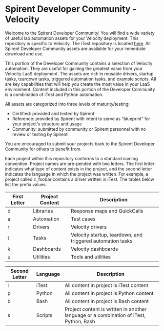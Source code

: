# Spirent Developer Community - Velocity

Welcome to the Spirent Developer Community! You will find a wide variety of useful lab automation assets for your Velocity deployment.  This repository is specific to Velocity.  The iTest repository is located [here](https://github.com/Spirent/iTest-assets).  All Spirent Developer Community assets are available for your immediate download and use. 

This portion of the Developer Community contains a selection of Velocity automation. They are useful for gaining the greatest value from your Velocity LaaS deployment. The assets are rich in reusable drivers, startup tasks, teardown tasks, triggered automation tasks, and example scripts. All are key capabilities that will help you create the most value in your LaaS environment. Content included in this portion of the Developer Community is a combination of iTest and Python automation.

All assets are categorized into three levels of maturity/testing:
- Certified:  provided and tested by Spirent
- Reference:  provided by Spirent with intent to serve as “blueprint” for your project's structure and usage
- Community:  submitted by community or Spirent personnel with no review or testing by Spirent       

You are encouraged to submit your projects back to the Spirent Developer Community for others to benefit from.

Each project within this repository conforms to a standard naming convention. Project names are pre-pended with two letters. The first letter indicates what type of content exists in the project, and the second letter indicates the language in which the project was written. For example, a project called ri_foobar contains a driver written in iTest. The tables below list the prefix values:

|First Letter|Project Content|Description|
| -------- |-------------| -------------| 
|d|Libraries|Response maps and QuickCalls|
|a|Automation|Test cases|
|r|Drivers|Velocity drivers|
|t|Tasks|Velocity startup, teardown, and triggered automation tasks|
|k|Dashboards|Velocity dashboards|
|u|Utilities|Tools and utilities|

|Second Letter|Language|Description|
| -------- |-------------| -------------|
|i|iTest|All content in project is iTest content|
|p|Python|All content in project is Python content|
|b|Bash|All content in project is Bash content|
|s|Scripts|Project content is written in another language or a combination of iTest, Python, Bash|
